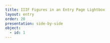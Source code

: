 ```yaml
---
title: IIIF Figures in an Entry Page Lightbox
layout: entry
order: 20
presentation: side-by-side
object:
  - id: 1
---
```



